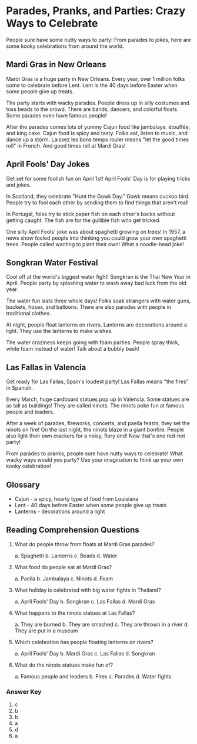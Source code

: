 # Parades, Pranks, and Parties: Crazy Ways to Celebrate

People sure have some nutty ways to party! From parades to jokes, here are some kooky celebrations from around the world.

## Mardi Gras in New Orleans

Mardi Gras is a huge party in New Orleans. Every year, over 1 million folks come to celebrate before Lent. Lent is the 40 days before Easter when some people give up treats.

The party starts with wacky parades. People dress up in silly costumes and toss beads to the crowd. There are bands, dancers, and colorful floats. Some parades even have famous people!

After the parades comes lots of yummy Cajun food like jambalaya, étouffée, and king cake. Cajun food is spicy and tasty. Folks eat, listen to music, and dance up a storm. Laissez les bons temps rouler means "let the good times roll" in French. And good times roll at Mardi Gras!

## April Fools' Day Jokes

Get set for some foolish fun on April 1st! April Fools' Day is for playing tricks and jokes.

In Scotland, they celebrate "Hunt the Gowk Day." Gowk means cuckoo bird. People try to fool each other by sending them to find things that aren't real!

In Portugal, folks try to stick paper fish on each other's backs without getting caught. The fish are for the gullible fish who get tricked.

One silly April Fools' joke was about spaghetti growing on trees! In 1957, a news show fooled people into thinking you could grow your own spaghetti trees. People called wanting to plant their own! What a noodle-head joke!

## Songkran Water Festival

Cool off at the world's biggest water fight! Songkran is the Thai New Year in April. People party by splashing water to wash away bad luck from the old year.

The water fun lasts three whole days! Folks soak strangers with water guns, buckets, hoses, and balloons. There are also parades with people in traditional clothes.

At night, people float lanterns on rivers. Lanterns are decorations around a light. They use the lanterns to make wishes.

The water craziness keeps going with foam parties. People spray thick, white foam instead of water! Talk about a bubbly bash!

## Las Fallas in Valencia

Get ready for Las Fallas, Spain's loudest party! Las Fallas means "the fires" in Spanish.  

Every March, huge cardboard statues pop up in Valencia. Some statues are as tall as buildings! They are called ninots. The ninots poke fun at famous people and leaders.  

After a week of parades, fireworks, concerts, and paella feasts, they set the ninots on fire! On the last night, the ninots blaze in a giant bonfire. People also light their own crackers for a noisy, fiery end! Now that's one red-hot party!

From parades to pranks, people sure have nutty ways to celebrate! What wacky ways would you party? Use your imagination to think up your own kooky celebration!

## Glossary

- Cajun - a spicy, hearty type of food from Louisiana
- Lent - 40 days before Easter when some people give up treats
- Lanterns - decorations around a light  

## Reading Comprehension Questions

1. What do people throw from floats at Mardi Gras parades?

   a. Spaghetti
   b. Lanterns
   c. Beads
   d. Water

2. What food do people eat at Mardi Gras?

   a. Paella
   b. Jambalaya
   c. Ninots
   d. Foam

3. What holiday is celebrated with big water fights in Thailand?

   a. April Fools' Day
   b. Songkran
   c. Las Fallas
   d. Mardi Gras

4. What happens to the ninots statues at Las Fallas?

   a. They are burned
   b. They are smashed
   c. They are thrown in a river
   d. They are put in a museum

5. Which celebration has people floating lanterns on rivers?

   a. April Fools' Day
   b. Mardi Gras
   c. Las Fallas
   d. Songkran

6. What do the ninots statues make fun of?

   a. Famous people and leaders
   b. Fires
   c. Parades
   d. Water fights

### Answer Key

1. c
2. b
3. b  
4. a
5. d
6. a
